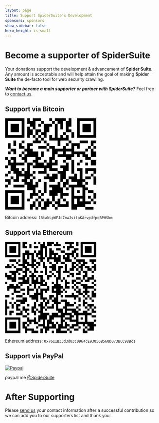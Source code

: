 ```yaml
---
layout: page
title: Support SpiderSuite's Development
sponsors: sponsors
show_sidebar: false
hero_height: is-small
---
```


# Become a supporter of SpiderSuite

Your donations support the development & advancement of **Spider Suite**. 
Any amount is acceptable and will help attain the goal of making **Spider Suite** the de-facto tool for web security crawling.

_**Want to become a main supporter or partner with SpiderSuite?**_ Feel free to [contact us](/contacts/).

## Support via Bitcoin

<img src="/img/bitcoin_address.png" width=300/>

Bitcoin address: `18taNLpWFJc7mwJsitaKArvpUfpqBPHSkm`

## Support via Ethereum

<img src="/img/ethereum_address.png" width=300/>

Ethereum address: `0x7611B33d3d03c0964cE93056B560D073BCC9BBc1`
## Support via PayPal

[![Paypal](https://img.shields.io/badge/-Paypal-0070ba?logo=paypal)](https://paypal.me/SpiderSuite)

paypal me [@SpiderSuite](https://paypal.me/SpiderSuite)

# After Supporting

Please [send us](/contacts/) your contact information after a successful contribution so we can add you to our supporters list and thank you.